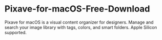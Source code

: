 # Pixave-for-macOS-Free-Download
Pixave for macOS is a visual content organizer for designers. Manage and search your image library with tags, colors, and smart folders. Apple Silicon supported.
